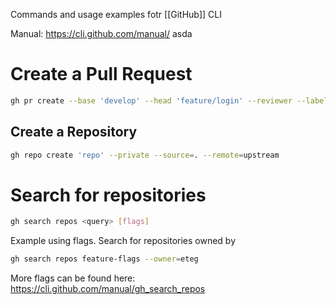Commands and usage examples fotr [[GitHub]] CLI

Manual: https://cli.github.com/manual/
asda
# Create a Pull Request
```bash
gh pr create --base 'develop' --head 'feature/login' --reviewer --label
```

## Create a Repository
```bash
gh repo create 'repo' --private --source=. --remote=upstream
```

# Search for repositories
```bash
gh search repos <query> [flags]
```

Example using flags. Search for repositories owned by

```bash
gh search repos feature-flags --owner=eteg
```

More flags can be found here: https://cli.github.com/manual/gh_search_repos